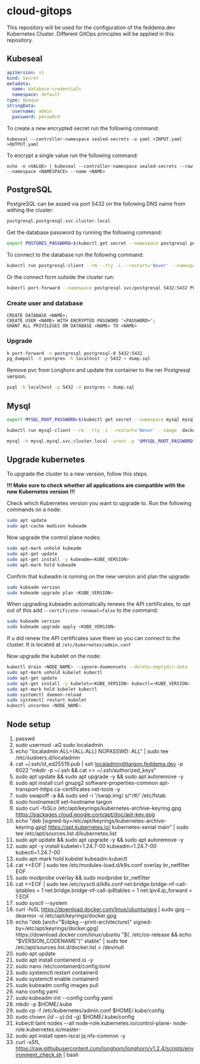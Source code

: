 # cloud-gitops

This repository will be used for the configuration of the feddema.dev Kubernetes Cluster. Different GitOps principles will be applied in this repository.


## Kubeseal

```yaml
apiVersion: v1
kind: Secret
metadata:
  name: database-credentials
  namespace: default
type: Opaque
stringData:
  username: admin
  password: p4ssw0rd
```

To create a new encrypted secret run the following command:

```shell
kubeseal --controller-namespace sealed-secrets -o yaml <INPUT.yaml >OUTPUT.yaml
```

To encrypt a single value run the following command:

```shell
echo -n <VALUE> | kubeseal --controller-namespace sealed-secrets --raw --namespace <NAMESPACE> --name <NAME>
```

## PostgreSQL

PostgreSQL can be assed via port 5432 on the following DNS name from withing the cluster:

```md
postgresql.postgresql.svc.cluster.local
```

Get the database password by running the following command:

```bash
export POSTGRES_PASSWORD=$(kubectl get secret --namespace postgresql postgresql-credentials -o jsonpath="{.data.postgres-password}" | base64 -d)
```

To connect to the database run the following command: 

```bash
kubectl run postgresql-client --rm --tty -i --restart='Never' --namespace postgresql --image docker.io/bitnami/postgresql:14.4.0-debian-11-r9 --env="PGPASSWORD=$POSTGRES_PASSWORD" --command -- psql --host postgresql -U postgres -d postgres -p 5432
```

Or the connect form outside the cluster run:

```bash
kubectl port-forward --namespace postgresql svc/postgresql 5432:5432 PGPASSWORD="$POSTGRES_PASSWORD" psql --host 127.0.0.1 -U postgres -d postgres -p 5432
```

### Create user and database

```psql
CREATE DATABASE <NAME>;
CREATE USER <NAME> WITH ENCRYPTED PASSWORD '<PASSWORD>';
GRANT ALL PRIVILEGES ON DATABASE <NAME> TO <NAME>
```

### Upgrade

```bash
k port-forward -n postgresql postgresql-0 5432:5432
pg_dumpall -U postgres -h localhost -p 5432 > dump.sql
```

Remove pvc from Longhorn and update the container to the ner Postgresql version.

```bash
psql -h localhost -p 5432 -U postgres < dump.sql
```

## Mysql

```bash
export MYSQL_ROOT_PASSWORD=$(kubectl get secret --namespace mysql mysql-credentials -o jsonpath="{.data.mysql-root-password}" | base64 -d)
```

```bash
kubectl run mysql-client --rm --tty -i --restart='Never' --image  docker.io/bitnami/mysql:8.0.30-debian-11-r15 --namespace mysql --env MYSQL_ROOT_PASSWORD=$MYSQL_ROOT_PASSWORD --command -- bash
```

```bash
mysql -h mysql.mysql.svc.cluster.local -uroot -p "$MYSQL_ROOT_PASSWORD"
```

## Upgrade kubernetes

To upgrade the cluster to a new version, follow this steps.

**!!! Make sure to check whether all applications are compatible with the new Kubernetes version !!!**

Check which Kubernetes version you want to upgrade to.
Run the following commands on a node:

```bash
sudo apt update
sudo apt-cache madison kubeadm
```

Now upgrade the control plane nodes:

```bash
sudo apt-mark unhold kubeadm
sudo apt-get update
sudo apt-get install -y kubeadm=<KUBE_VERSION>
sudo apt-mark hold kubeadm
```

Confirm that kubeadm is running on the new version and plan the upgrade:

```bash
sudo kubeadm version
sudo kubeadm upgrade plan <KUBE_VERSION>
```

When upgrading kubeadm automatically renews the API certificates, to opt out of this add `--certificate-renewal=false` to the command:

```bash
sudo kubeadm version
sudo kubeadm upgrade apply <KUBE_VERSION>
```

If u did renew the API certificates save them so you can connect to the cluster. It is located at `/etc/kubernetes/admin.conf`

Now upgrade the kubelet on the node:

```bash
kubectl drain <NODE_NAME> --ignore-daemonsets --delete-emptydir-data
sudo apt-mark unhold kubelet kubectl
sudo apt-get update
sudo apt-get install -y kubelet=<KUBE_VERSION> kubectl=<KUBE_VERSION>
sudo apt-mark hold kubelet kubectl
sudo systemctl daemon-reload
sudo systemctl restart kubelet
kubectl uncordon <NODE_NAME>
```

## Node setup

1. passwd
2. sudo usermod -aG sudo localadmin
3. echo "localadmin ALL=(ALL:ALL) NOPASSWD: ALL" | sudo tee /etc/sudoers.d/localadmin
4. cat ~/.ssh/id_ed25519.pub | ssh localadmin@targon.feddema.dev -p 6022 "mkdir -p ~/.ssh && cat >> ~/.ssh/authorized_keys"
5. sudo apt update && sudo apt upgrade -y && sudo apt autoremove -y
6. sudo apt install curl gnupg2 software-properties-common apt-transport-https ca-certificates net-tools -y
7. sudo swapoff -a && sudo sed -i '/swap.img/ s/^/#/' /etc/fstab
8. sudo hostnamectl set-hostname targon
9. sudo curl -fsSLo /etc/apt/keyrings/kubernetes-archive-keyring.gpg https://packages.cloud.google.com/apt/doc/apt-key.gpg
10. echo "deb [signed-by=/etc/apt/keyrings/kubernetes-archive-keyring.gpg] https://apt.kubernetes.io/ kubernetes-xenial main" | sudo tee /etc/apt/sources.list.d/kubernetes.list
11. sudo apt update && sudo apt upgrade -y && sudo apt autoremove -y
12. sudo apt -y install kubelet=1.24.7-00 kubeadm=1.24.7-00 kubectl=1.24.7-00
13. sudo apt-mark hold kubelet kubeadm kubectl
14. cat <<EOF | sudo tee /etc/modules-load.d/k8s.conf
overlay
br_netfilter
EOF
15. sudo modprobe overlay && sudo modprobe br_netfilter
16. cat <<EOF | sudo tee /etc/sysctl.d/k8s.conf
net.bridge.bridge-nf-call-iptables  = 1
net.bridge.bridge-nf-call-ip6tables = 1
net.ipv4.ip_forward                 = 1
EOF
17. sudo sysctl --system
18. curl -fsSL https://download.docker.com/linux/ubuntu/gpg | sudo gpg --dearmor -o /etc/apt/keyrings/docker.gpg
19. echo "deb [arch="$(dpkg --print-architecture)" signed-by=/etc/apt/keyrings/docker.gpg] https://download.docker.com/linux/ubuntu "$(. /etc/os-release && echo "$VERSION_CODENAME")" stable" | sudo tee /etc/apt/sources.list.d/docker.list > /dev/null
20. sudo apt update
21. sudo apt install containerd.io -y
22. sudo nano /etc/containerd/config.toml
23. sudo systemctl restart containerd
24. sudo systemctl enable containerd
25. sudo kubeadm config images pull
26. nano config.yaml
27. sudo kubeadm init --config config.yaml
28. mkdir -p $HOME/.kube
29. sudo cp -f /etc/kubernetes/admin.conf $HOME/.kube/config
30. sudo chown $(id -u):$(id -g) $HOME/.kube/config
31. kubectl taint nodes --all node-role.kubernetes.io/control-plane- node-role.kubernetes.io/master-
32. sudo apt install open-iscsi jq nfs-common -y
33. curl -sSfL https://raw.githubusercontent.com/longhorn/longhorn/v1.2.4/scripts/environment_check.sh | bash

